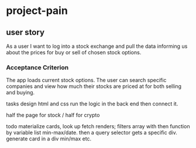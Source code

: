 # project-pain
## user story
As a user I want to log into a stock exchange and pull the data informing us about the prices for buy or sell of chosen stock options.

### Acceptance Criterion
The app loads current stock options. The user can search specific companies and view how much their stocks are priced at for both selling and buying.

tasks
design html and css
run the logic in the back end
then connect it.

half the page for stock / half for crypto

todo materialize cards, look up fetch renders; filters array with then function by variable list min-max/date. then a query selector gets a specific div. generate card in a div min/max etc.